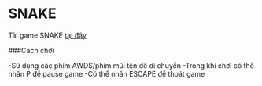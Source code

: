 # **SNAKE**
Tải game SNAKE [tại đây](https://drive.google.com/drive/folders/1ASJlbremR4oFc_VnNDvOj5vJtG_uL_6c?usp=sharing)

###Cách chơi

-Sử dụng các phím AWDS/phím mũi tên dể di chuyển
-Trong khi chơi có thể nhấn P để pause game
-Có thể nhấn ESCAPE để thoát game


